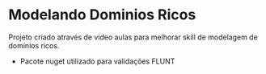 # Modelando Dominios Ricos

Projeto criado através de video aulas para melhorar skill de modelagem de domínios ricos.

* Pacote nuget utilizado para validações
    FLUNT

